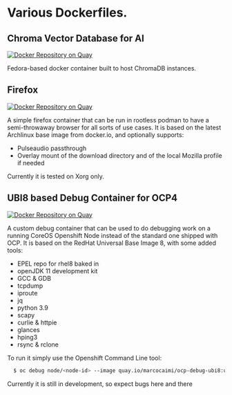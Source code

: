 # Various Dockerfiles.

## Chroma Vector Database for AI

[![Docker Repository on Quay](https://quay.io/repository/marcocaimi/chromadb/status "Docker Repository on Quay")](https://quay.io/repository/marcocaimi/chromadb)

Fedora-based docker container built to host ChromaDB instances.

## Firefox

[![Docker Repository on Quay](https://quay.io/repository/marcocaimi/firefox/status "Docker Repository on Quay")](https://quay.io/repository/marcocaimi/firefox)

A simple firefox container that can be run in rootless podman to have a semi-throwaway browser for all sorts of use cases.
It is based on the latest Archlinux base image from docker.io, and optionally supports:

  * Pulseaudio passthrough
  * Overlay mount of the download directory and of the local Mozilla profile if needed

Currently it is tested on Xorg only.

## UBI8 based Debug Container for OCP4

[![Docker Repository on Quay](https://quay.io/repository/marcocaimi/ocp-debug-ubi8/status "Docker Repository on Quay")](https://quay.io/repository/marcocaimi/ocp-debug-ubi8)

A custom debug container that can be used to do debugging work on a running CoreOS Openshift Node instead of the standard one shipped with OCP.
It is based on the RedHat Universal Base Image 8, with some added tools:

  * EPEL repo for rhel8 baked in
  * openJDK 11 development kit
  * GCC & GDB
  * tcpdump
  * iproute
  * jq
  * python 3.9
  * scapy
  * curlie & httpie
  * glances
  * hping3
  * rsync & rclone

To run it simply use the Openshift Command Line tool:

```bash
  $ oc debug node/<node-id> --image quay.io/marcocaimi/ocp-debug-ubi8:ubi8
```

Currently it is still in development, so expect bugs here and there



